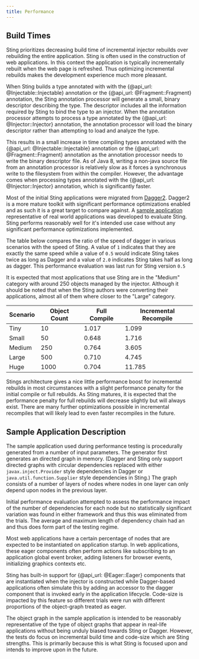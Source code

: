 ```yaml
---
title: Performance
---
```


## Build Times

Sting prioritizes decreasing build time of incremental injector rebuilds over rebuilding the entire
application. Sting is often used in the construction of web applications. In this context the application
is typically incrementally rebuilt when the web page is refreshed. Thus optimizing incremental rebuilds
makes the development experience much more pleasant.

When Sting builds a type annotated with with the {@api_url: @Injectable::Injectable} annotation
or the {@api_url: @Fragment::Fragment} annotation, the Sting annotation processor will generate a small, binary
descriptor describing the type. The descriptor includes all the information required by Sting to bind the
type to an injector. When the annotation processor attempts to process a type annotated by the
{@api_url: @Injector::Injector} annotation, the annotation processor will load the binary descriptor rather
than attempting to load and analyze the type.

This results in a small increase in time compiling types annotated with the {@api_url: @Injectable::Injectable}
annotation or the {@api_url: @Fragment::Fragment} annotation as the annotation processor needs to write
the binary descriptor file. As of Java 8, writing a non-java source file from an annotation processor is
relatively slow as it forces a synchronous write to the filesystem from within the compiler. However, the
advantage comes when processing types annotated with the {@api_url: @Injector::Injector} annotation, which is
significantly faster.

Most of the initial Sting applications were migrated from [Dagger2](https://github.com/google/dagger). Dagger2
is a more mature toolkit with significant performance optimizations enabled and as such it is a great target
to compare against. A [sample application](#sample-application-description) representative of real world
applications was developed to evaluate Sting. Sting performs reasonably well for it's intended use case without
any significant performance optimizations implemented.

The table below compares the ratio of the speed of dagger in various scenarios with the speed of Sting. A value
of `1` indicates that they are exactly the same speed while a value of `0.5` would indicate Sting takes twice as
long as Dagger and a value of `2.0` indicates Sting takes half as long as dagger. This performance evaluation was
last run for Sting version `0.5`

It is expected that most applications that use Sting are in the "Medium" category with around 250 objects managed
by the injector. Although it should be noted that when the Sting authors were converting their applications, almost
all of them where closer to the "Large" category.

| Scenario | Object Count | Full Compile | Incremental Recompile |
|----------|--------------|--------------|-----------------------|
| Tiny     | 10           | 1.017        | 1.099                 |
| Small    | 50           | 0.648        | 1.716                 |
| Medium   | 250          | 0.764        | 3.605                 |
| Large    | 500          | 0.710        | 4.745                 |
| Huge     | 1000         | 0.704        | 11.785                |

Stings architecture gives a nice little performance boost for incremental rebuilds in most circumstances with a
slight performance penalty for the initial compile or full rebuilds. As Sting matures, it is expected that the
performance penalty for full rebuilds will decrease slightly but will always exist. There are many further
optimizations possible in incremental recompiles that will likely lead to even faster recompiles in the future.


## Sample Application Description

The sample application used during performance testing is procedurally generated from a number of input
parameters. The generator first generates an directed graph in memory. (Dagger and Sting only support directed
graphs with circular dependencies replaced with either `javax.inject.Provider` style dependencies in Dagger
or `java.util.function.Supplier` style dependencies in Sting.) The graph consists of a number of layers of nodes
where nodes in one layer can only depend upon nodes in the previous layer.

Initial performance evaluation attempted to assess the performance impact of the number of dependencies for each
node but no statistically significant variation was found in either framework and thus this was eliminated from
the trials. The average and maximum length of dependency chain had an and thus does form part of the testing regime.

Most web applications have a certain percentage of nodes that are expected to be instantiated on application
startup. In web applications, these eager components often perform actions like subscribing to an application
global event broker, adding listeners for browser events, initializing graphics contexts etc.

Sting has built-in support for {@api_url: @Eager::Eager} components that are instantiated when the
injector is constructed while Dagger-based applications often simulate this by adding an accessor to the dagger
component that is invoked early in the application lifecycle. Code-size is impacted by this feature so different
trials were run with different proportions of the object-graph treated as eager.

The object graph in the sample application is intended to be reasonably representative of the type of object
graphs that appear in real-life applications without being unduly biased towards Sting or Dagger. However, the
tests do focus on incremental build time and code-size which are Sting strengths. This is primarily because this
is what Sting is focused upon and intends to improve upon in the future.
